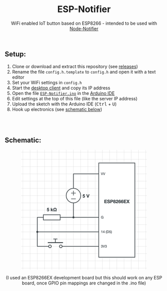 <div align="center" style="text-align: center;">

# ESP-Notifier
WiFi enabled IoT button based on ESP8266 - intended to be used with [Node-Notifier](https://github.com/Sv443/Node-Notifier)

</div>

<br>

## Setup:
1. Clone or download and extract this repository (see [releases](https://github.com/Sv443/ESP-Notifier/releases))
3. Rename the file `config.h.template` to `config.h` and open it with a text editor
3. Set your WiFi settings in `config.h`
6. Start the [desktop client](https://github.com/Sv443/Node-Notifier) and copy its IP address
2. Open the file [`ESP-Notifier.ino`](./ESP-Notifier.ino) in the [Arduino IDE](https://www.arduino.cc/en/software)
3. Edit settings at the top of this file (like the server IP address)
4. Upload the sketch with the Arduino IDE (<kbd>Ctrl</kbd> + <kbd>U</kbd>)
5. Hook up electronics (see [schematic below](#schematic))

<br><br>

## Schematic:

<div align="center" style="text-align: center;">

[![schematic image](./.github/schematic.png)](./.github/schematic.png)

(I used an ESP8266EX development board but this should work on any ESP board, once GPIO pin mappings are changed in the .ino file)

</div>
